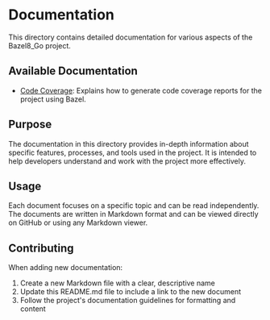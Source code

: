 # Documentation

This directory contains detailed documentation for various aspects of the Bazel8_Go project.

## Available Documentation

- [Code Coverage](./COVERAGE.md): Explains how to generate code coverage reports for the project using Bazel.

## Purpose

The documentation in this directory provides in-depth information about specific features, processes, and tools used in the project. It is intended to help developers understand and work with the project more effectively.

## Usage

Each document focuses on a specific topic and can be read independently. The documents are written in Markdown format and can be viewed directly on GitHub or using any Markdown viewer.

## Contributing

When adding new documentation:

1. Create a new Markdown file with a clear, descriptive name
2. Update this README.md file to include a link to the new document
3. Follow the project's documentation guidelines for formatting and content
